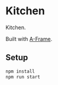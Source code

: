 # Kitchen

Kitchen.

Built with [A-Frame](https://aframe.io).

## Setup

```sh
npm install
npm run start
```
